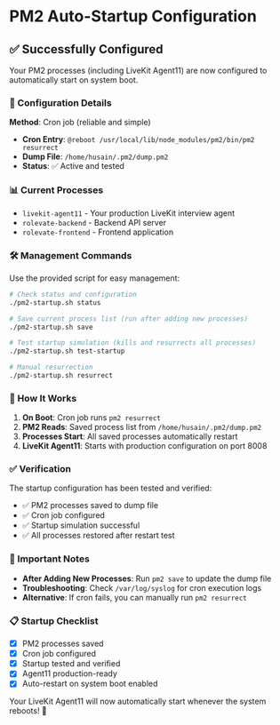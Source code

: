 # PM2 Auto-Startup Configuration

## ✅ Successfully Configured

Your PM2 processes (including LiveKit Agent11) are now configured to automatically start on system boot.

### 🔧 Configuration Details

**Method**: Cron job (reliable and simple)
- **Cron Entry**: `@reboot /usr/local/lib/node_modules/pm2/bin/pm2 resurrect`
- **Dump File**: `/home/husain/.pm2/dump.pm2`
- **Status**: ✅ Active and tested

### 📊 Current Processes

- `livekit-agent11` - Your production LiveKit interview agent
- `rolevate-backend` - Backend API server  
- `rolevate-frontend` - Frontend application

### 🛠️ Management Commands

Use the provided script for easy management:

```bash
# Check status and configuration
./pm2-startup.sh status

# Save current process list (run after adding new processes)
./pm2-startup.sh save

# Test startup simulation (kills and resurrects all processes)
./pm2-startup.sh test-startup

# Manual resurrection
./pm2-startup.sh resurrect
```

### 🔄 How It Works

1. **On Boot**: Cron job runs `pm2 resurrect` 
2. **PM2 Reads**: Saved process list from `/home/husain/.pm2/dump.pm2`
3. **Processes Start**: All saved processes automatically restart
4. **LiveKit Agent11**: Starts with production configuration on port 8008

### ✅ Verification

The startup configuration has been tested and verified:
- ✅ PM2 processes saved to dump file
- ✅ Cron job configured 
- ✅ Startup simulation successful
- ✅ All processes restored after restart test

### 🚨 Important Notes

- **After Adding New Processes**: Run `pm2 save` to update the dump file
- **Troubleshooting**: Check `/var/log/syslog` for cron execution logs
- **Alternative**: If cron fails, you can manually run `pm2 resurrect`

### 📋 Startup Checklist

- [x] PM2 processes saved
- [x] Cron job configured 
- [x] Startup tested and verified
- [x] Agent11 production-ready
- [x] Auto-restart on system boot enabled

Your LiveKit Agent11 will now automatically start whenever the system reboots! 🎉

